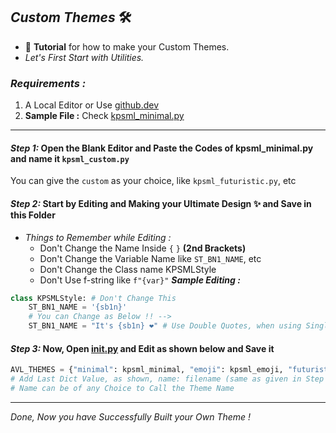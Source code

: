 ## ***Custom Themes*** 🛠

- 🤖 **Tutorial** for how to make your Custom Themes.
- _Let's First Start with Utilities._

### ***Requirements :***
1. A Local Editor or Use [github.dev](https://github.dev)
2. **Sample File :** Check [kpsml_minimal.py](https://github.com/Tamilupdates/KPSML-X/blob/hk_kpsmlx/bot/helper/themes/kpsml_minimal.py)

---

#### ***Step 1:*** Open the Blank Editor and Paste the Codes of kpsml_minimal.py and name it `kpsml_custom.py`
You can give the `custom` as your choice, like `kpsml_futuristic.py`, etc

#### ***Step 2:*** Start by Editing and Making your Ultimate Design ✨️ and Save in this Folder
- _Things to Remember while Editing :_
  - Don't Change the Name Inside `{` `}` **(2nd Brackets)**
  - Don't Change the Variable Name like `ST_BN1_NAME`, etc
  - Don't Change the Class name KPSMLStyle
  - Don't Use f-string like `f"{var}"`
***Sample Editing :***
```python
class KPSMLStyle: # Don't Change This
    ST_BN1_NAME = '{sb1n}'
    # You can Change as Below !! -->
    ST_BN1_NAME = "It's {sb1n} ❤️" # Use Double Quotes, when using Single Quotes Inside
```

#### ***Step 3:*** Now, Open [__init__.py]() and Edit as shown below and Save it
```python
AVL_THEMES = {"minimal": kpsml_minimal, "emoji": kpsml_emoji, "futuristic": kpsml_futuristic} # You can add More ...
# Add Last Dict Value, as shown, name: filename (same as given in Step 1)
# Name can be of any Choice to Call the Theme Name
```
---

_Done, Now you have Successfully Built your Own Theme !_
